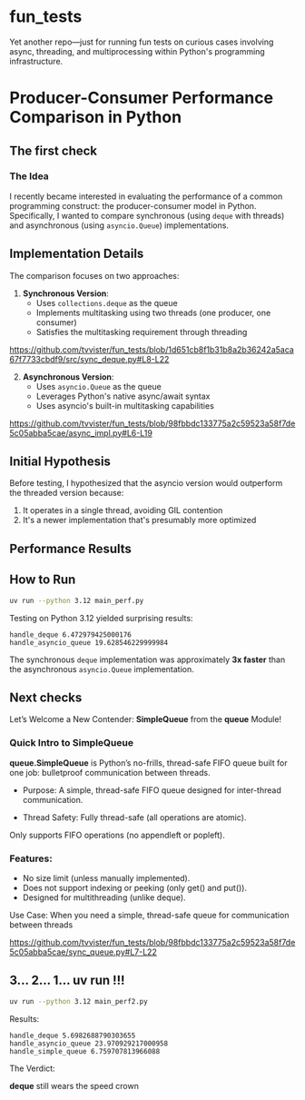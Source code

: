 # fun_tests
Yet another repo—just for running fun tests on curious cases involving async, threading, and multiprocessing within Python's programming infrastructure.

# Producer-Consumer Performance Comparison in Python

## The first check

### The Idea

I recently became interested in evaluating the performance of a common programming construct: the producer-consumer model in Python. Specifically, I wanted to compare synchronous (using `deque` with threads) and asynchronous (using `asyncio.Queue`) implementations.

## Implementation Details

The comparison focuses on two approaches:

1. **Synchronous Version**:
   - Uses `collections.deque` as the queue
   - Implements multitasking using two threads (one producer, one consumer)
   - Satisfies the multitasking requirement through threading

https://github.com/tvvister/fun_tests/blob/1d651cb8f1b31b8a2b36242a5aca67f7733cbdf9/src/sync_deque.py#L8-L22


2. **Asynchronous Version**:
   - Uses `asyncio.Queue` as the queue
   - Leverages Python's native async/await syntax
   - Uses asyncio's built-in multitasking capabilities

https://github.com/tvvister/fun_tests/blob/98fbbdc133775a2c59523a58f7de5c05abba5cae/async_impl.py#L6-L19

## Initial Hypothesis

Before testing, I hypothesized that the asyncio version would outperform the threaded version because:
1. It operates in a single thread, avoiding GIL contention
2. It's a newer implementation that's presumably more optimized

## Performance Results

## How to Run

```bash
uv run --python 3.12 main_perf.py
```

Testing on Python 3.12 yielded surprising results:
```
handle_deque 6.472979425000176
handle_asyncio_queue 19.628546229999984
```

The synchronous `deque` implementation was approximately **3x faster** than the asynchronous `asyncio.Queue` implementation.


## Next checks

Let’s Welcome a New Contender: **SimpleQueue** from the **queue** Module!

### Quick Intro to SimpleQueue

**queue.SimpleQueue** is Python’s no-frills, thread-safe FIFO queue built for one job: bulletproof communication between threads.


- Purpose:
   A simple, thread-safe FIFO queue designed for inter-thread communication.

- Thread Safety: Fully thread-safe (all operations are atomic).


Only supports FIFO operations (no appendleft or popleft).

### Features:

- No size limit (unless manually implemented).
- Does not support indexing or peeking (only get() and put()).
- Designed for multithreading (unlike deque).

Use Case: When you need a simple, thread-safe queue for communication between threads

https://github.com/tvvister/fun_tests/blob/98fbbdc133775a2c59523a58f7de5c05abba5cae/sync_queue.py#L7-L22

## 3... 2... 1... uv run   !!!
```bash
uv run --python 3.12 main_perf2.py
```
Results:
```
handle_deque 5.6982688790303655
handle_asyncio_queue 23.970929217000958
handle_simple_queue 6.759707813966088
```
The Verdict:

**deque** still wears the speed crown